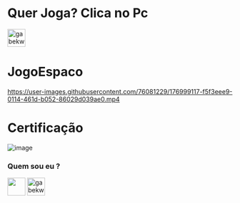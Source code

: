 # Quer Joga? Clica no Pc

<a href="https://gabriellekw.github.io/JogoEspaco/" target="blank"><img align="center" src="https://cdn-icons-png.flaticon.com/512/3271/3271109.png" alt="gabekw.jgespaco" height="40" width="40" /></a>
</p>

# JogoEspaco

https://user-images.githubusercontent.com/76081229/176999117-f5f3eee9-0114-461d-b052-86029d039ae0.mp4


# Certificação 

![image](https://user-images.githubusercontent.com/76081229/176998638-be95b242-3504-4e48-8d26-37199f377582.png)


<h3 align="left"> Quem sou eu ? <src="https://cdn-icons-png.flaticon.com/512/920/920938.png" alt="gabekw.twitter" height="40" width="40" /></a></h3>
<p align="left">
<a href="https://www.linkedin.com/in/gabriellekwsiqueira/" target="blank"><img align="center" src="https://cdn-icons-png.flaticon.com/512/145/145807.png" height="40" width="40" /></a> 
<a href="https://twitter.com/Gabrielle_kw" target="blank"><img align="center" src="https://cdn-icons-png.flaticon.com/512/145/145812.png" alt="gabekw.twitter" height="40" width="40" /></a>
</p>
